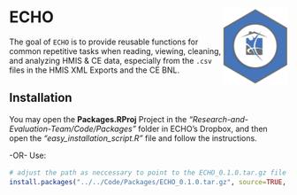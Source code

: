 
<!-- README.md is generated from this file!!! -->
<!-- After editing this file, render `README.Rmd` to keep `README.md` up-to-date. Use: `devtools::build_readme()` to do this. -->

# ECHO <img src="man/figures/logo.png" align="right" height="139"/>

<!-- badges: start -->
<!-- badges: end -->

The goal of `ECHO` is to provide reusable functions for common
repetitive tasks when reading, viewing, cleaning, and analyzing HMIS &
CE data, especially from the `.csv` files in the HMIS XML Exports and
the CE BNL.

## Installation

<!-- You can install the development version of ECHO from [GitHub](https://github.com/) with: -->
<!-- ``` r -->
<!-- # install.packages("devtools") -->
<!-- devtools::install_github("echoatx/echo-rpkg") -->
<!-- ``` -->

You may open the **Packages.RProj** Project in the
*“Research-and-Evaluation-Team/Code/Packages”* folder in ECHO’s Dropbox,
and then open the *“easy_installation_script.R”* file and follow the
instructions.

-OR- Use:

``` r
# adjust the path as neccessary to point to the ECHO_0.1.0.tar.gz file from your working directory...
install.packages("../../Code/Packages/ECHO_0.1.0.tar.gz", source=TRUE, repos=NULL)
```
